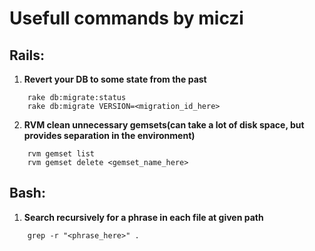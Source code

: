 # Usefull commands by miczi
## Rails:
1. **Revert your DB to some state from the past**

```
	rake db:migrate:status
	rake db:migrate VERSION=<migration_id_here>
```

2. **RVM clean unnecessary gemsets(can take a lot of disk space, but provides separation in the environment)**

```
	rvm gemset list
	rvm gemset delete <gemset_name_here>
```
	
## Bash:
1. **Search recursively for a phrase in each file at given path**

```
	grep -r "<phrase_here>" .
```
